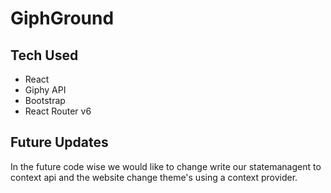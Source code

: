 # GiphGround


## Tech Used
<ul>
    <li>React</li>
    <li>Giphy API</li>
    <li>Bootstrap</li>
    <li>React Router v6</li>
</ul>

## Future Updates

In the future code wise we would like to change write our statemanagent to context api and the website change theme's using a context provider. 